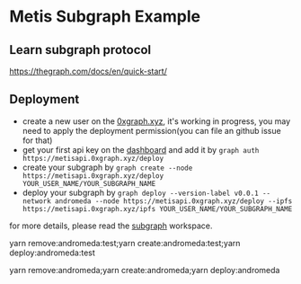 # Metis Subgraph Example

## Learn subgraph protocol

https://thegraph.com/docs/en/quick-start/

## Deployment

- create a new user on the [0xgraph.xyz](https://metis.0xgraph.xyz), it's working in progress, you may need to apply the deployment permission(you can file an github issue for that)
- get your first api key on the [dashboard](https://metis.0xgraph.xyz/dashboard/api) and add it by `graph auth https://metisapi.0xgraph.xyz/deploy`
- create your subgraph by `graph create --node https://metisapi.0xgraph.xyz/deploy YOUR_USER_NAME/YOUR_SUBGRAPH_NAME`
- deploy your subgraph by `graph deploy --version-label v0.0.1 --network andromeda --node https://metisapi.0xgraph.xyz/deploy --ipfs https://metisapi.0xgraph.xyz/ipfs YOUR_USER_NAME/YOUR_SUBGRAPH_NAME`

for more details, please read the [subgraph](./subgraph) workspace.

yarn remove:andromeda:test;yarn create:andromeda:test;yarn deploy:andromeda:test

yarn remove:andromeda;yarn create:andromeda;yarn deploy:andromeda